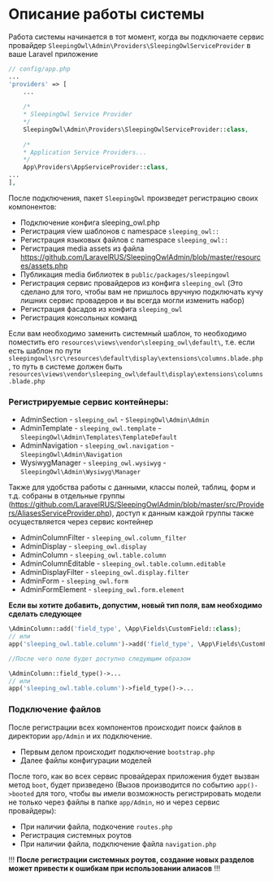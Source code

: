 # Описание работы системы

Работа системы начинается в тот момент, когда вы подключаете сервис провайдер `SleepingOwl\Admin\Providers\SleepingOwlServiceProvider` в ваше Laravel приложение

```php
// config/app.php
...
'providers' => [
    ...
    
    /*
    * SleepingOwl Service Provider
    */
    SleepingOwl\Admin\Providers\SleepingOwlServiceProvider::class,
    
    /*
    * Application Service Providers...
    */
    App\Providers\AppServiceProvider::class,
...
],
```

После подключения, пакет `SleepingOwl` произведет регистрацию своих компонентов:

- Подключение конфига sleeping_owl.php
- Регистрация view шаблонов c namespace `sleeping_owl::`
- Регистрация языковых файлов с namespace `sleeping_owl::`
- Регистрация media assets из файла https://github.com/LaravelRUS/SleepingOwlAdmin/blob/master/resources/assets.php
- Публикация media библиотек в `public/packages/sleepingowl`
- Регистрация сервис провайдеров из конфига `sleeping_owl` (Это сделано для того, чтобы вам не пришлось вручную 
подключать кучу лишних сервис провадеров и вы всегда могли изменить набор)
- Регистрация фасадов из конфига `sleeping_owl`
- Регистрация консольных команд

Если вам необходимо заменить системный шаблон, то необходимо поместить его `resources\views\vendor\sleeping_owl\default\`, т.е. 
если есть шаблон по пути `sleepingowl\src\resources\default\display\extensions\columns.blade.php`, то путь в системе должен быть 
`resources\views\vendor\sleeping_owl\default\display\extensions\columns.blade.php`

### Регистрируемые сервис контейнеры:

- AdminSection - `sleeping_owl` - `SleepingOwl\Admin\Admin`
- AdminTemplate - `sleeping_owl.template` - `SleepingOwl\Admin\Templates\TemplateDefault`
- AdminNavigation - `sleeping_owl.navigation` - `SleepingOwl\Admin\Navigation`
- WysiwygManager - `sleeping_owl.wysiwyg` - `SleepingOwl\Admin\Wysiwyg\Manager`

Также для удобства работы с данными, классы полей, таблиц, форм и т.д. собраны в отдельные группы (https://github.com/LaravelRUS/SleepingOwlAdmin/blob/master/src/Providers/AliasesServiceProvider.php),
доступ к данным каждой группы также осуществляется через сервис контейнер

- AdminColumnFilter - `sleeping_owl.column_filter`
- AdminDisplay - `sleeping_owl.display`
- AdminColumn - `sleeping_owl.table.column`
- AdminColumnEditable - `sleeping_owl.table.column.editable`
- AdminDisplayFilter - `sleeping_owl.display.filter`
- AdminForm - `sleeping_owl.form`
- AdminFormElement - `sleeping_owl.form.element`

**Если вы хотите добавить, допустим, новый тип поля, вам необходимо сделать следующее**

```php
\AdminColumn::add('field_type', \App\Fields\CustomField::class);
// или
app('sleeping_owl.table.column')->add('field_type', \App\Fields\CustomField::class);

//После чего поле будет доступно следующим образом

\AdminColumn::field_type()->...
// или
app('sleeping_owl.table.column')->field_type()->...
```

### Подключение файлов

После регистрации всех компонентов происходит поиск файлов в директории `app/Admin` и их подключение. 
- Первым делом происходит подключение `bootstrap.php`
- Далее файлы конфигурации моделей

После того, как во всех сервис провайдерах приложения будет вызван метод `boot`, будет призведено 
(Вызов производится по событию `app()->booted` для того, чтобы вы имели возможность регистрировать модели 
не только через файлы в папке `app/Admin`, но и через сервис провайдеры):
- При наличии файла, подкочение `routes.php`
- Регистрация системных роутов
- При наличии файла, подключение файла `navigation.php`

!!! **После регистрации системных роутов, создание новых разделов может привести к ошибкам при использовании алиасов** !!!
